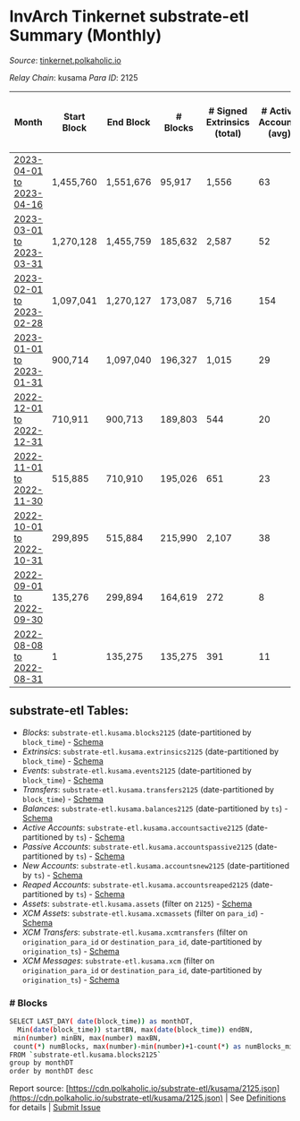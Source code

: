 # InvArch Tinkernet substrate-etl Summary (Monthly)

_Source_: [tinkernet.polkaholic.io](https://tinkernet.polkaholic.io)

*Relay Chain*: kusama
*Para ID*: 2125



| Month | Start Block | End Block | # Blocks | # Signed Extrinsics (total) | # Active Accounts (avg) | # Addresses with Balances (max) | Issues |
| ----- | ----------- | --------- | -------- | --------------------------- | ----------------------- | ------------------------------- | ------ |
| [2023-04-01 to 2023-04-16](/kusama/2125-tinkernet/2023-04-30.md) | 1,455,760 | 1,551,676 | 95,917 | 1,556 | 63 | 7,741 | -   |   
| [2023-03-01 to 2023-03-31](/kusama/2125-tinkernet/2023-03-31.md) | 1,270,128 | 1,455,759 | 185,632 | 2,587 | 52 | 7,764 | -   |   
| [2023-02-01 to 2023-02-28](/kusama/2125-tinkernet/2023-02-28.md) | 1,097,041 | 1,270,127 | 173,087 | 5,716 | 154 | 8,055 | -   |   
| [2023-01-01 to 2023-01-31](/kusama/2125-tinkernet/2023-01-31.md) | 900,714 | 1,097,040 | 196,327 | 1,015 | 29 | 1,861 | -   |   
| [2022-12-01 to 2022-12-31](/kusama/2125-tinkernet/2022-12-31.md) | 710,911 | 900,713 | 189,803 | 544 | 20 | 1,808 | -   |   
| [2022-11-01 to 2022-11-30](/kusama/2125-tinkernet/2022-11-30.md) | 515,885 | 710,910 | 195,026 | 651 | 23 | 1,793 | -   |   
| [2022-10-01 to 2022-10-31](/kusama/2125-tinkernet/2022-10-31.md) | 299,895 | 515,884 | 215,990 | 2,107 | 38 | 1,783 | -   |   
| [2022-09-01 to 2022-09-30](/kusama/2125-tinkernet/2022-09-30.md) | 135,276 | 299,894 | 164,619 | 272 | 8 | 1,206 | -   |   
| [2022-08-08 to 2022-08-31](/kusama/2125-tinkernet/2022-08-31.md) | 1 | 135,275 | 135,275 | 391 | 11 | 1,189 | -   |   

## substrate-etl Tables:

* _Blocks_: `substrate-etl.kusama.blocks2125` (date-partitioned by `block_time`) - [Schema](/schema/balances.json)
* _Extrinsics_: `substrate-etl.kusama.extrinsics2125` (date-partitioned by `block_time`) - [Schema](/schema/extrinsics.json)
* _Events_: `substrate-etl.kusama.events2125` (date-partitioned by `block_time`) - [Schema](/schema/events.json)
* _Transfers_: `substrate-etl.kusama.transfers2125` (date-partitioned by `block_time`) - [Schema](/schema/transfers.json)
* _Balances_: `substrate-etl.kusama.balances2125` (date-partitioned by `ts`) - [Schema](/schema/balances.json)
* _Active Accounts_: `substrate-etl.kusama.accountsactive2125` (date-partitioned by `ts`) - [Schema](/schema/accountsactive.json)
* _Passive Accounts_: `substrate-etl.kusama.accountspassive2125` (date-partitioned by `ts`) - [Schema](/schema/accountspassive.json)
* _New Accounts_: `substrate-etl.kusama.accountsnew2125` (date-partitioned by `ts`) - [Schema](/schema/accountsnew.json)
* _Reaped Accounts_: `substrate-etl.kusama.accountsreaped2125` (date-partitioned by `ts`) - [Schema](/schema/accountsreaped.json)
* _Assets_: `substrate-etl.kusama.assets` (filter on `2125`) - [Schema](/schema/assets.json)
* _XCM Assets_: `substrate-etl.kusama.xcmassets` (filter on `para_id`) - [Schema](/schema/xcmassets.json)
* _XCM Transfers_: `substrate-etl.kusama.xcmtransfers` (filter on `origination_para_id` or `destination_para_id`, date-partitioned by `origination_ts`) - [Schema](/schema/xcmtransfers.json)
* _XCM Messages_: `substrate-etl.kusama.xcm` (filter on `origination_para_id` or `destination_para_id`, date-partitioned by `origination_ts`) - [Schema](/schema/xcm.json)

### # Blocks
```bash
SELECT LAST_DAY( date(block_time)) as monthDT,
  Min(date(block_time)) startBN, max(date(block_time)) endBN, 
 min(number) minBN, max(number) maxBN, 
 count(*) numBlocks, max(number)-min(number)+1-count(*) as numBlocks_missing 
FROM `substrate-etl.kusama.blocks2125` 
group by monthDT 
order by monthDT desc
```


Report source: [https://cdn.polkaholic.io/substrate-etl/kusama/2125.json](https://cdn.polkaholic.io/substrate-etl/kusama/2125.json) | See [Definitions](/DEFINITIONS.md) for details | [Submit Issue](https://github.com/colorfulnotion/substrate-etl/issues)
